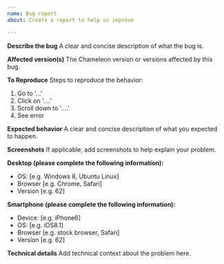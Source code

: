 ```yaml
---
name: Bug report
about: Create a report to help us improve

---
```


**Describe the bug**
A clear and concise description of what the bug is.

**Affected version(s)**
The Chameleon version or versions affected by this bug.

**To Reproduce**
Steps to reproduce the behavior:
1. Go to '...'
2. Click on '....'
3. Scroll down to '....'
4. See error

**Expected behavior**
A clear and concise description of what you expected to happen.

**Screenshots**
If applicable, add screenshots to help explain your problem.

**Desktop (please complete the following information):**
 - OS: [e.g. Windows 8, Ubuntu Linux]
 - Browser [e.g. Chrome, Safari]
 - Version [e.g. 62]

**Smartphone (please complete the following information):**
 - Device: [e.g. iPhone6]
 - OS: [e.g. iOS8.1]
 - Browser [e.g. stock browser, Safari]
 - Version [e.g. 62]

**Technical details**
Add technical context about the problem here.
